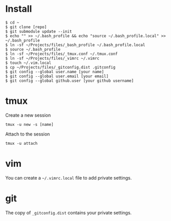 Install
=======

    $ cd ~
    $ git clone [repo]
    $ git submodule update --init
    $ echo "" >> ~/.bash_profile && echo "source ~/.bash_profile.local" >> ~/.bash_profile
    $ ln -sf ~/Projects/files/_bash_profile ~/.bash_profile.local
    $ source ~/.bash_profile
    $ ln -sf ~/Projects/files/_tmux.conf ~/.tmux.conf
    $ ln -sf ~/Projects/files/_vimrc ~/.vimrc
    $ touch ~/.vim.local
    $ cp ~/Projects/files/_gitconfig.dist .gitconfig
    $ git config --global user.name [your name]
    $ git config --global user.email [your email]
    $ git config --global github.user [your github username]

tmux
====

Create a new session

    tmux -u new -s [name]

Attach to the session

    tmux -u attach

vim
===

You can create a `~/.vimrc.local` file to add private settings.

git
===

The copy of `_gitconfig.dist` contains your private settings.
